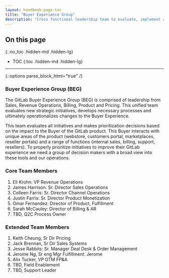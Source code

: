 ```yaml
---
layout: handbook-page-toc
title: "Buyer Experience Group"
description: "Cross functional leadership team to evaluate, implement and operationalize our Quote to Cash experience."
---
```


## On this page
{:.no_toc .hidden-md .hidden-lg}

- TOC
{:toc .hidden-md .hidden-lg}

- - -

{::options parse_block_html="true" /}

### Buyer Experience Group (BEG)

The GitLab Buyer Experience Group (BEG) is comprised of leadership from Sales, Revenue Operations, Billing, Product and Pricing. This unified team evaluates new strategic initiatives, develops necessary processes and ultimately operationalizes changes to the Buyer Experience.

This team evaluates all initiatives and makes prioritization decisions based on the impact to the Buyer of the GitLab product. This Buyer interacts with unique areas of the product (webstore, customers portal, marketplaces, reseller portals) and a range of functions (internal sales, billing, support, resellers). To properly prioritize initiatives to improve their GitLab experience we need a group of decision makers with a broad view into these tools and our operations.

### Core Team Members
1. Eli Krohn: VP Revenue Operations
1. James Harrison: Sr. Director Sales Operations
1. Colleen Farris: Sr. Director Channel Operations
1. Justin Farris: Sr. Director Product Monetization
1. Omar Fernandez: Director of Product, Fulfillment
1. Sarah McCauley: Director of Billing & AR
1. TBD, Q2C Process Owner

### Extended Team Members
1. Keith Cheung, Sr Dir Pricing 
1. Jack Brennan, Sr Dir Sales Systems
1. Jesse Rabbits: Sr. Manager Deal Desk & Order Management
1. Jerome Ng, Sr eng Mgr Fulfillment: Jerome
1. Alix Tucker, VP GTM FP&A
1. TBD, Field Enablement
1. TBD, Support Leader





















